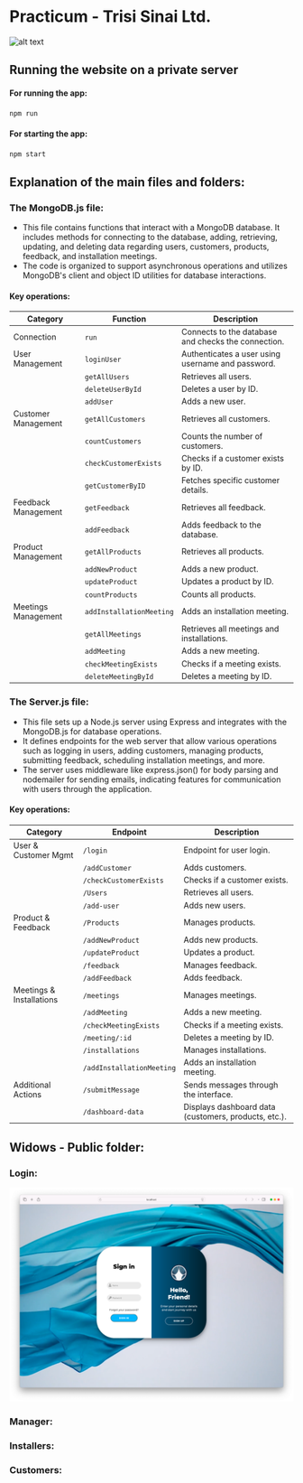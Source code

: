 # Practicum - Trisi Sinai Ltd.
![alt text](http://url/to/img.jpg "Title")

## Running the website on a private server
#### For running the app:
```bash
npm run
```
#### For starting the app:
```bash
npm start
```

## Explanation of the main files and folders:

### The MongoDB.js file:
* This file contains functions that interact with a MongoDB database. It includes methods for connecting to the database, adding, retrieving, updating, and deleting data regarding users, customers, products, feedback, and installation meetings.
* The code is organized to support asynchronous operations and utilizes MongoDB's client and object ID utilities for database interactions.

#### Key operations:
| Category             | Function              | Description                                        |
|----------------------|-----------------------|----------------------------------------------------|
| Connection           | `run`                 | Connects to the database and checks the connection.|
| User Management      | `loginUser`           | Authenticates a user using username and password.  |
|                      | `getAllUsers`         | Retrieves all users.                               |
|                      | `deleteUserById`      | Deletes a user by ID.                              |
|                      | `addUser`             | Adds a new user.                                   |
| Customer Management  | `getAllCustomers`     | Retrieves all customers.                           |
|                      | `countCustomers`      | Counts the number of customers.                    |
|                      | `checkCustomerExists` | Checks if a customer exists by ID.                 |
|                      | `getCustomerByID`     | Fetches specific customer details.                 |
| Feedback Management  | `getFeedback`         | Retrieves all feedback.                            |
|                      | `addFeedback`         | Adds feedback to the database.                     |
| Product Management   | `getAllProducts`      | Retrieves all products.                            |
|                      | `addNewProduct`       | Adds a new product.                                |
|                      | `updateProduct`       | Updates a product by ID.                           |
|                      | `countProducts`       | Counts all products.                               |
| Meetings Management  | `addInstallationMeeting`| Adds an installation meeting.                    |
|                      | `getAllMeetings`      | Retrieves all meetings and installations.          |
|                      | `addMeeting`          | Adds a new meeting.                                |
|                      | `checkMeetingExists`  | Checks if a meeting exists.                        |
|                      | `deleteMeetingById`   | Deletes a meeting by ID. 
### The Server.js file:
* This file sets up a Node.js server using Express and integrates with the MongoDB.js for database operations.
* It defines endpoints for the web server that allow various operations such as logging in users, adding customers, managing products, submitting feedback, scheduling installation meetings, and more.
* The server uses middleware like express.json() for body parsing and nodemailer for sending emails, indicating features for communication with users through the application.
#### Key operations:
| Category             | Endpoint              | Description                                        |
|----------------------|-----------------------|----------------------------------------------------|
| User & Customer Mgmt | `/login`              | Endpoint for user login.                           |
|                      | `/addCustomer`        | Adds customers.                                    |
|                      | `/checkCustomerExists`| Checks if a customer exists.                       |
|                      | `/Users`              | Retrieves all users.                               |
|                      | `/add-user`           | Adds new users.                                    |
| Product & Feedback   | `/Products`           | Manages products.                                  |
|                      | `/addNewProduct`      | Adds new products.                                 |
|                      | `/updateProduct`      | Updates a product.                                 |
|                      | `/feedback`           | Manages feedback.                                  |
|                      | `/addFeedback`        | Adds feedback.                                     |
| Meetings & Installations | `/meetings`       | Manages meetings.                                  |
|                      | `/addMeeting`         | Adds a new meeting.                                |
|                      | `/checkMeetingExists` | Checks if a meeting exists.                        |
|                      | `/meeting/:id`        | Deletes a meeting by ID.                           |
|                      | `/installations`      | Manages installations.                             |
|                      | `/addInstallationMeeting` | Adds an installation meeting.                 |
| Additional Actions   | `/submitMessage`      | Sends messages through the interface.              |
|                      | `/dashboard-data`     | Displays dashboard data (customers, products, etc.).|


## Widows - Public folder:

### Login:
![alt text](Public/src/images/ReadmeImages/Signin.png "SignIn Page")
### Manager:

### Installers:

### Customers:


## 
## 
## 
## 
## 
## 